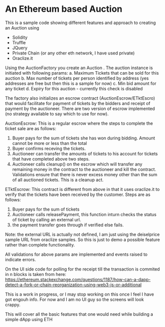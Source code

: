 # An Ethereum based Auction
This is a sample code showing different features and approach to creating an Auction using 
- Solidity
- Truffle
- JQuery
- Private Chain (or any other eth network, I have used private)
- Oraclize.it

Using the AuctionFactory you create an Auction . 
The auction instance is initiated with following params:
a. Maximum Tickets that can be sold for this auction
b. Max number of tickets per person identified by address (yes addresses are free but then this is a sample for now)
c. Min bid amount for any ticket
d. Expiry for this auction - currently this check is disabled

The factory also initializes an escrow contract (AuctionEscrow/ETktEscro) that would facilitate for payment of tickets
by the bidders and receipt of payment by the auctioneer.
There are two version of escrow implemented (no strategy available to say which to use for now).

AuctionEscrow:
This is a regular escrow where the steps to complete the ticket sale are as follows:
1. Buyer pays for the sum of tickets she has won during bidding. Amount cannot be more or less than the total
2. Buyer confirms receving the tickets.
3. Auctioneer can transfer the amounts of tickets to his account for tickets that have completed above two steps.
4. Auctioneer calls cleanup() on the escrow which will transfer any remaining money in the contract to the auctioneer and kill the contract. Validations ensure that there is never excess money other than the sum of all auctioned tickets. This is a cleanup act.

ETktEscrow:
This contract is different from above in that it uses oraclize.it to verify that the tickets have been received by the customer. Steps are as follows:
1. Buyer pays for the sum of tickets
2. Auctioneer calls releasePayment, this function inturn checks the status of ticket by calling an external url.
3. the payment transfer goes through if verified else fails.

Note: the external URL is actually not defined, I am just using the deiselprice sample URL from oraclize samples. So this is just to demo a possible feature rather than complete functionality.


All validations for above params are implemented and events raised to indicate errors.
 
On the UI side code for polling for the receipt till the transaction is commited in n blocks is taken from here:
https://ethereum.stackexchange.com/questions/1187/how-can-a-dapp-detect-a-fork-or-chain-reorganization-using-web3-js-or-additional

This is a work in progress, or I may stop working on this once I feel I have got engouh info. For now and I am no UI guy so the screens will look crappy.

This will cover all the basic features that one would need while building a simple dApp using ETH
